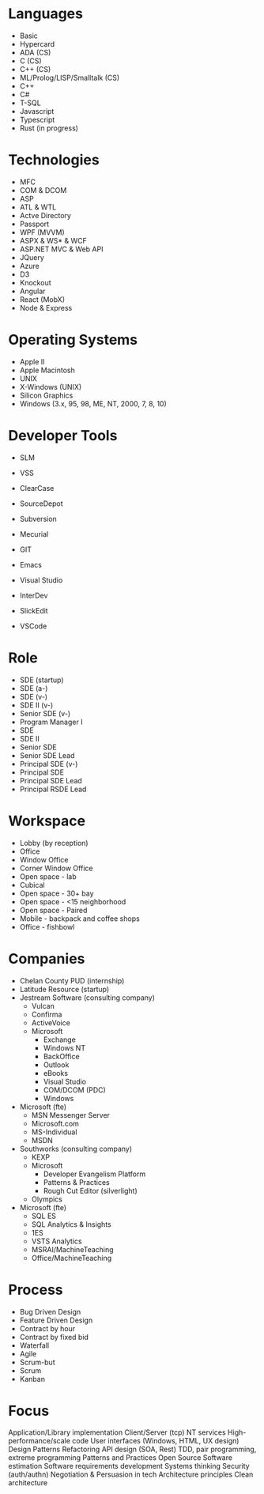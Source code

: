 # Languages

* Basic
* Hypercard
* ADA (CS)
* C (CS)
* C++ (CS)
* ML/Prolog/LISP/Smalltalk (CS)
* C++
* C#
* T-SQL
* Javascript
* Typescript
* Rust (in progress)

# Technologies

* MFC
* COM & DCOM
* ASP
* ATL & WTL
* Actve Directory
* Passport
* WPF (MVVM)
* ASPX & WS* & WCF
* ASP.NET MVC & Web API
* JQuery
* Azure
* D3
* Knockout
* Angular
* React (MobX)
* Node & Express

# Operating Systems
* Apple II
* Apple Macintosh
* UNIX
* X-Windows (UNIX)
* Silicon Graphics
* Windows (3.x, 95, 98, ME, NT, 2000, 7, 8, 10)

# Developer Tools
* SLM
* VSS
* ClearCase
* SourceDepot
* Subversion
* Mecurial
* GIT


* Emacs
* Visual Studio
* InterDev
* SlickEdit
* VSCode

# Role
* SDE (startup)
* SDE (a-)
* SDE (v-)
* SDE II (v-)
* Senior SDE (v-)
* Program Manager I
* SDE
* SDE II
* Senior SDE
* Senior SDE Lead
* Principal SDE (v-)
* Principal SDE
* Principal SDE Lead
* Principal RSDE Lead

# Workspace
* Lobby (by reception)
* Office
* Window Office
* Corner Window Office
* Open space - lab
* Cubical
* Open space - 30+ bay
* Open space - <15 neighborhood
* Open space - Paired
* Mobile - backpack and coffee shops
* Office - fishbowl

# Companies
* Chelan County PUD (internship)
* Latitude Resource (startup)
* Jestream Software (consulting company)
  * Vulcan
  * Confirma
  * ActiveVoice
  * Microsoft
    * Exchange
    * Windows NT
    * BackOffice
    * Outlook
    * eBooks
    * Visual Studio
    * COM/DCOM (PDC)
    * Windows
 * Microsoft (fte)
   * MSN Messenger Server
   * Microsoft.com
   * MS-Individual
   * MSDN
 * Southworks (consulting company)
   * KEXP
   * Microsoft
     * Developer Evangelism Platform
     * Patterns & Practices
     * Rough Cut Editor (silverlight)
   * Olympics   
 * Microsoft (fte)
   * SQL ES
   * SQL Analytics & Insights
   * 1ES
   * VSTS Analytics
   * MSRAI/MachineTeaching
   * Office/MachineTeaching
   
# Process
* Bug Driven Design
* Feature Driven Design
* Contract by hour
* Contract by fixed bid
* Waterfall
* Agile
* Scrum-but
* Scrum
* Kanban

# Focus
Application/Library implementation
Client/Server (tcp)
NT services
High-performance/scale code
User interfaces (Windows, HTML, UX design)
Design Patterns
Refactoring
API design (SOA, Rest)
TDD, pair programming, extreme programming
Patterns and Practices
Open Source
Software estimation
Software requirements development
Systems thinking
Security (auth/authn)
Negotiation & Persuasion in tech
Architecture principles
Clean architecture


   
    
  
